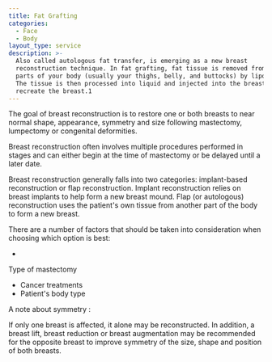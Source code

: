 ```yaml
---
title: Fat Grafting
categories:
  - Face
  - Body
layout_type: service
description: >-
  Also called autologous fat transfer, is emerging as a new breast
  reconstruction technique. In fat grafting, fat tissue is removed from other
  parts of your body (usually your thighs, belly, and buttocks) by liposuction.
  The tissue is then processed into liquid and injected into the breast area to
  recreate the breast.1
---
```

The goal of breast reconstruction is to restore one or both breasts to near normal shape, appearance, symmetry and size following mastectomy, lumpectomy or congenital deformities.

Breast reconstruction often involves multiple procedures performed in stages and can either begin at the time of mastectomy or be delayed until a later date.

Breast reconstruction generally falls into two categories: implant-based reconstruction or flap reconstruction. Implant reconstruction relies on breast implants to help form a new breast mound. Flap (or autologous) reconstruction uses the patient's own tissue from another part of the body to form a new breast.

There are a number of factors that should be taken into consideration when choosing which option is best:

* 

Type of mastectomy

* Cancer treatments
* Patient's body type

A note about symmetry
:

If only one breast is affected, it alone may be reconstructed. In addition, a breast lift, breast reduction or breast augmentation may be recommended for the opposite breast to improve symmetry of the size, shape and position of both breasts.
